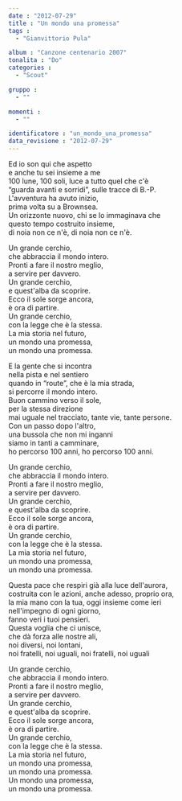 ```yaml
---
date : "2012-07-29"
title : "Un mondo una promessa"
tags : 
  - "Gianvittorio Pula"

album : "Canzone centenario 2007"
tonalita : "Do"
categories : 
  - "Scout"

gruppo : 
  - ""

momenti : 
  - ""

identificatore : "un_mondo_una_promessa"
data_revisione : "2012-07-29"
---
```

  
  
Ed io son qui che aspetto  
e anche tu sei insieme a me   
100 lune, 100 soli, luce a tutto quel che c'è   
“guarda avanti e sorridi”, sulle tracce di B.-P.   
L'avventura ha avuto inizio,  
prima volta su a Brownsea.  
Un orizzonte nuovo, chi se lo immaginava che  
questo tempo costruito insieme,  
di noia non ce n'è, di noia non ce n'è.  
  
       
Un grande cerchio,   
che abbraccia il mondo intero.   
Pronti a fare il nostro meglio,   
a servire per davvero.   
Un grande cerchio,   
e quest'alba da scoprire.   
Ecco il sole sorge ancora,  
è ora di partire.  
Un grande cerchio,   
con la legge che è la stessa.   
La mia storia nel futuro,   
un mondo una promessa,  
un mondo una promessa.         
  
  
  
  
  
  
  
  
  
E la gente che si incontra  
nella pista e nel sentiero   
quando in “route”, che è la mia strada,  
si percorre il mondo intero.   
Buon cammino verso il sole,  
per la stessa direzione  
mai uguale nel tracciato, tante vie, tante persone.  
Con un passo dopo l'altro,  
una bussola che non mi inganni  
siamo in tanti a camminare,  
ho percorso 100 anni, ho percorso 100 anni.   
  
       
Un grande cerchio,   
che abbraccia il mondo intero.   
Pronti a fare il nostro meglio,   
a servire per davvero.   
Un grande cerchio,   
e quest'alba da scoprire.   
Ecco il sole sorge ancora,  
è ora di partire.  
Un grande cerchio,   
con la legge che è la stessa.   
La mia storia nel futuro,   
un mondo una promessa,  
un mondo una promessa.         
  
  
  
  
  
  
  
  
  
Questa pace che respiri già alla luce dell'aurora,   
costruita con le azioni, anche adesso, proprio ora,   
la mia mano con la tua, oggi insieme come ieri  
nell'impegno di ogni giorno,  
fanno veri i tuoi pensieri.  
Questa voglia che ci unisce,  
che dà forza alle nostre ali,  
noi diversi, noi lontani,   
noi fratelli, noi uguali, noi fratelli, noi uguali  
  
       
Un grande cerchio,   
che abbraccia il mondo intero.   
Pronti a fare il nostro meglio,   
a servire per davvero.   
Un grande cerchio,   
e quest'alba da scoprire.   
Ecco il sole sorge ancora,  
è ora di partire.  
Un grande cerchio,   
con la legge che è la stessa.   
La mia storia nel futuro,   
un mondo una promessa,  
un mondo una promessa.   
Un mondo una promessa,  
un mondo una promessa.          
  
  
  
  
  
  
  
  
  
  
  
